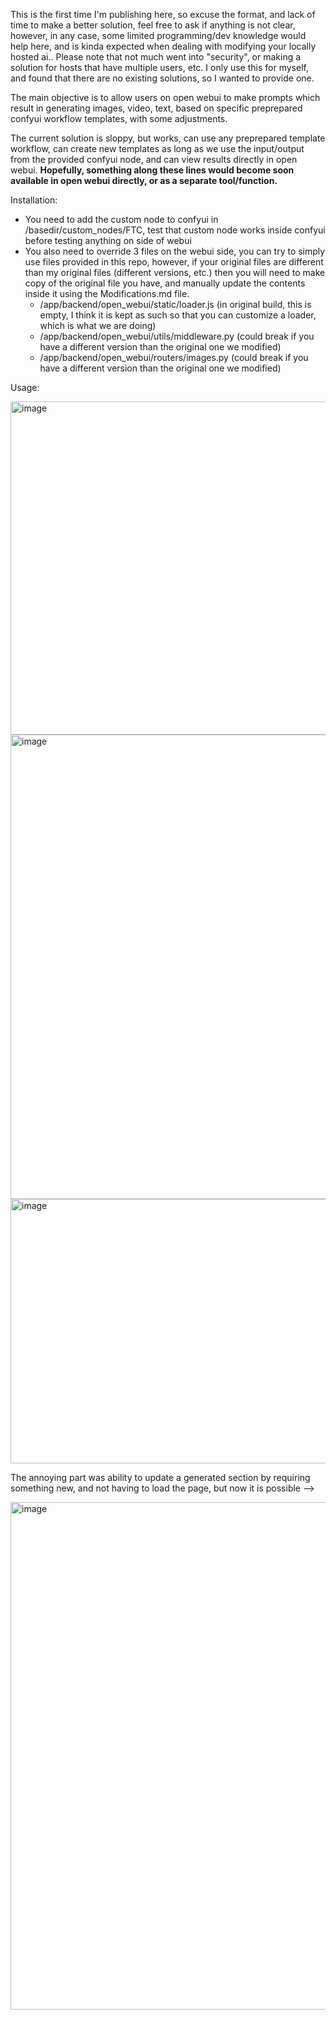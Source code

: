 This is the first time I'm publishing here, so excuse the format, and lack of time to make a better solution, feel free to ask if anything is not clear, however, in any case, some limited programming/dev knowledge would help here, and is kinda expected when dealing with modifying your locally hosted ai..
Please note that not much went into "security", or making a solution for hosts that have multiple users, etc. I only use this for myself, and found that there are no existing solutions, so I wanted to provide one.

The main objective is to allow users on open webui to make prompts which result in generating images, video, text, based on specific preprepared confyui workflow templates, with some adjustments.

The current solution is sloppy, but works, can use any preprepared template workflow, can create new templates as long as we use the input/output from the provided confyui node, and can view results directly in open webui.
**Hopefully, something along these lines would become soon available in open webui directly, or as a separate tool/function.**

Installation:
- You need to add the custom node to confyui in /basedir/custom_nodes/FTC, test that custom node works inside confyui before testing anything on side of webui
- You also need to override 3 files on the webui side, you can try to simply use files provided in this repo, however, if your original files are different than my original files (different versions, etc.) then you will need to make copy of the original file you have, and manually update the contents inside it using the Modifications.md file.
  - /app/backend/open_webui/static/loader.js (in original build, this is empty, I think it is kept as such so that you can customize a loader, which is what we are doing)
  - /app/backend/open_webui/utils/middleware.py (could break if you have a different version than the original one we modified)
  - /app/backend/open_webui/routers/images.py (could break if you have a different version than the original one we modified)

Usage:

<img width="1228" height="533" alt="image" src="https://github.com/user-attachments/assets/a0e46566-d919-4068-859c-14ffa5bb976f" />
<img width="1695" height="743" alt="image" src="https://github.com/user-attachments/assets/bf048205-f9b7-4fe3-8010-7c4aa37984a2" />
<img width="1084" height="423" alt="image" src="https://github.com/user-attachments/assets/6ff9e94b-7875-48aa-9fec-7ebe0b067448" />

The annoying part was ability to update a generated section by requiring something new, and not having to load the page, but now it is possible -->

<img width="1444" height="812" alt="image" src="https://github.com/user-attachments/assets/54eb7f23-44e5-4c14-9ac0-692430afcd2f" />
